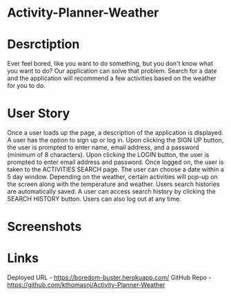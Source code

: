 # Activity-Planner-Weather

# Desrctiption
Ever feel bored, like you want to do something, but you don't know what you want to do? Our application can solve that problem. 
Search for a date and the application will recommend a few activities based on the weather for you to do.

# User Story 
Once a user loads up the page, a description of the application is displayed. A user has the option to sign up or log in. 
Upon clicking the SIGN UP button, the user is prompted to enter name, email address, and a password (minimum of 8 characters). 
Upon clicking the LOGIN button, the user is prompted to enter email address and password. 
Once logged on, the user is taken to the ACTIVITIES SEARCH page. The user can choose a date within a 5 day window. Depending on the weather, certain activities will pop-up on the screen along with the temperature and weather. Users search histories are automatically saved. A user can access search history by clicking the SEARCH HISTORY button. Users can also log out at any time.

# Screenshots


# Links
Deployed URL - https://boredom-buster.herokuapp.com/
GitHub Repo - https://github.com/kthomasnj/Activity-Planner-Weather
